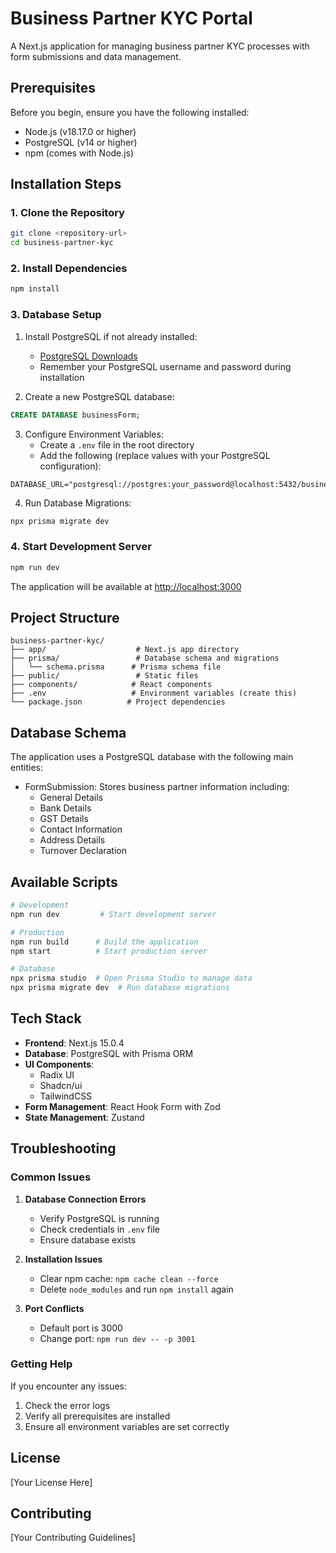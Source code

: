 # Business Partner KYC Portal

A Next.js application for managing business partner KYC processes with form submissions and data management.

## Prerequisites

Before you begin, ensure you have the following installed:
- Node.js (v18.17.0 or higher)
- PostgreSQL (v14 or higher)
- npm (comes with Node.js)

## Installation Steps

### 1. Clone the Repository
```bash
git clone <repository-url>
cd business-partner-kyc
```

### 2. Install Dependencies
```bash
npm install
```

### 3. Database Setup

1. Install PostgreSQL if not already installed:
   - [PostgreSQL Downloads](https://www.postgresql.org/download/)
   - Remember your PostgreSQL username and password during installation

2. Create a new PostgreSQL database:
```sql
CREATE DATABASE businessForm;
```

3. Configure Environment Variables:
   - Create a `.env` file in the root directory
   - Add the following (replace values with your PostgreSQL configuration):
```env
DATABASE_URL="postgresql://postgres:your_password@localhost:5432/businessForm"
```

4. Run Database Migrations:
```bash
npx prisma migrate dev
```

### 4. Start Development Server
```bash
npm run dev
```

The application will be available at [http://localhost:3000](http://localhost:3000)

## Project Structure

```
business-partner-kyc/
├── app/                    # Next.js app directory
├── prisma/                 # Database schema and migrations
│   └── schema.prisma      # Prisma schema file
├── public/                 # Static files
├── components/            # React components
├── .env                   # Environment variables (create this)
└── package.json          # Project dependencies
```

## Database Schema

The application uses a PostgreSQL database with the following main entities:

- FormSubmission: Stores business partner information including:
  - General Details
  - Bank Details
  - GST Details
  - Contact Information
  - Address Details
  - Turnover Declaration

## Available Scripts

```bash
# Development
npm run dev         # Start development server

# Production
npm run build      # Build the application
npm start          # Start production server

# Database
npx prisma studio  # Open Prisma Studio to manage data
npx prisma migrate dev  # Run database migrations
```

## Tech Stack

- **Frontend**: Next.js 15.0.4
- **Database**: PostgreSQL with Prisma ORM
- **UI Components**: 
  - Radix UI
  - Shadcn/ui
  - TailwindCSS
- **Form Management**: React Hook Form with Zod
- **State Management**: Zustand

## Troubleshooting

### Common Issues

1. **Database Connection Errors**
   - Verify PostgreSQL is running
   - Check credentials in `.env` file
   - Ensure database exists

2. **Installation Issues**
   - Clear npm cache: `npm cache clean --force`
   - Delete `node_modules` and run `npm install` again

3. **Port Conflicts**
   - Default port is 3000
   - Change port: `npm run dev -- -p 3001`

### Getting Help

If you encounter any issues:
1. Check the error logs
2. Verify all prerequisites are installed
3. Ensure all environment variables are set correctly

## License

[Your License Here]

## Contributing

[Your Contributing Guidelines]
